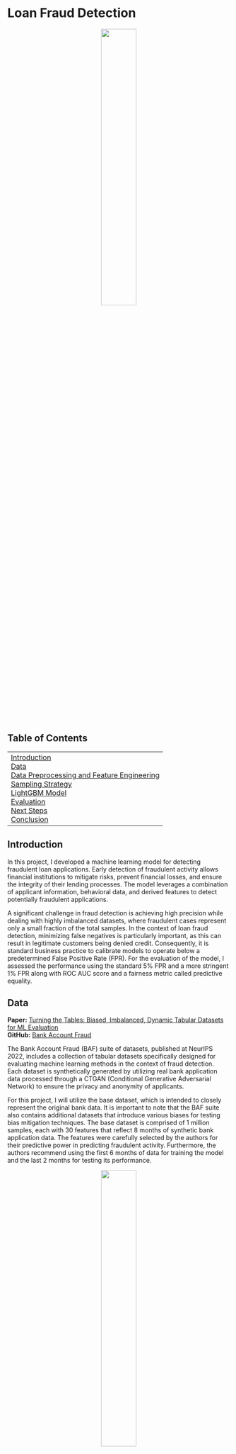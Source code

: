 # Loan Fraud Detection
<p align="center">
<img src="https://plus.unsplash.com/premium_photo-1661672185492-d07613b7600f?w=500&auto=format&fit=crop&q=60&ixlib=rb-4.0.3&ixid=M3wxMjA3fDB8MHxzZWFyY2h8NXx8bG9hbiUyMGZyYXVkfGVufDB8fDB8fHww" style="width: 40%;">
</p>

## Table of Contents 
<table>
<tr>
<td>
<a href="#introduction">Introduction</a><br>
<a href="#data">Data</a><br>
<a href="#data-preprocessing">Data Preprocessing and Feature Engineering</a><br>
<a href="#sampling">Sampling Strategy</a><br>
<a href="#model-training">LightGBM Model</a><br>
<a href="#evaluation">Evaluation</a><br>
<a href="#next-steps">Next Steps</a><br>
<a href="#conclusion">Conclusion</a>
</td>
</tr>
</table>

## Introduction
<a name="introduction"></a>

In this project, I developed a machine learning model for detecting fraudulent loan applications. Early detection of fraudulent activity allows financial institutions to mitigate risks, prevent financial losses, and ensure the integrity of their lending processes. The model leverages a combination of applicant information, behavioral data, and derived features to detect potentially fraudulent applications.

A significant challenge in fraud detection is achieving high precision while dealing with highly imbalanced datasets, where fraudulent cases represent only a small fraction of the total samples. In the context of loan fraud detection, minimizing false negatives is particularly important, as this can result in legitimate customers being denied credit. Consequently, it is standard business practice to calibrate models to operate below a predetermined False Positive Rate (FPR). For the evaluation of the model, I assessed the performance using the standard 5% FPR and a more stringent 1% FPR along with ROC AUC score and a fairness metric called predictive equality.

## Data
<a name="data"></a>
**Paper:** [Turning the Tables: Biased, Imbalanced, Dynamic Tabular Datasets for ML Evaluation](https://arxiv.org/abs/2211.13358)  
**GitHub:** [Bank Account Fraud](https://github.com/feedzai/bank-account-fraud)

The Bank Account Fraud (BAF) suite of datasets, published at NeurIPS 2022, includes a collection of tabular datasets specifically designed for evaluating machine learning methods in the context of fraud detection. Each dataset is synthetically generated by utilizing real bank application data processed through a CTGAN (Conditional Generative Adversarial Network) to ensure the privacy and anonymity of applicants. 

For this project, I will utilize the base dataset, which is intended to closely represent the original bank data. It is important to note that the BAF suite also contains additional datasets that introduce various biases for testing bias mitigation techniques. The base dataset is comprised of 1 million samples, each with 30 features that reflect 8 months of synthetic bank application data. The features were carefully selected by the authors for their predictive power in predicting fraudulent activity. Furthermore, the authors recommend using the first 6 months of data for training the model and the last 2 months for testing its performance.


<p align="center">
<img src="https://github.com/MattPickard/Data-Science-Portfolio/blob/main/Images/fraud_distribution.png?raw=true" style="width: 40%;">
</p>
<p align="center"><i>The dataset exhibits a significant class imbalance, with only 1.10% of samples labeled fraudulent.</i></p>

## Preprocessing and Feature Engineering
<a name="data-preprocessing"></a>
**Code:** [**Preprocessing**](https://github.com/MattPickard/Data-Science-Portfolio/blob/main/Loan%20Fraud%20Detection%20Project/preprocess.ipynb)



The following steps were taken to prepare the data for training the model:

1. **Feature Removal**: The `device_fraud_count` feature was removed because it contained no positive examples in this dataset, which would not contribute to the model's learning.
2. **Data Splitting**: The dataset was divided into training and testing sets. The training set includes data from months 0 to 5, while the testing set includes data from months 6 to 7. This split allows for evaluating the model's performance on unseen data.
    - After the split, the training set contained **794,989 samples**, and the testing set contained **205,010 samples**.
3. **Feature Engineering**: An `income-to-credit-limit` ratio feature was created to better understand the relationship between an applicant's income and their proposed credit limit.
4. **Robust Scaling**: Robust scaling was applied to numerical features to scale them appropriately while effectively handling outliers.
5. **Log Scaling**: Log scaling was applied to the `days_since_request`, `zip_count_4w`, and `proposed_credit_limit` features to normalize their skewed distributions. (Refer to the Q-Q plots shown below for visual representation of their skewed distributions.)
6. **Encoding Categorical Features**: One-hot encoding was performed on categorical features. This approach outperformed ordinal encoding, perhaps due to the small number of categories.
7. **Memory Optimization**: Numerical columns were downcasted to more efficient data types to optimize memory usage.
---
<p align="center">
<img src="https://github.com/MattPickard/Data-Science-Portfolio/blob/main/Images/q-q_plots.png?raw=true">
</p>
<p align="center"><i>Q-Q plots are used to compare the distribution to a theoretical normal distribution. The closer the points are to the line, the more normal the distribution.</i></p>


## Sampling Strategy
<a name="sampling"></a>
**Code:** [**Sampling**](https://github.com/MattPickard/Data-Science-Portfolio/blob/main/Loan%20Fraud%20Detection%20Project/sampling.ipynb)

To tackle the significant class imbalance in the dataset, I employed a mixed sampling strategy of random undersampling and the Synthetic Minority Over-sampling Technique for Nominal and Continuous Features (SMOTENC) to construct a balanced training set. This mixed approach proved to be more effective than simply using LightGBM's class weight training and simple random undersampling. 


After applying the sampling techniques, the training set, which consists of 57,057 samples, was composed as follows:

- **Real Fraudulent Samples:** Representing 1/12 of the training set
- **Synthetic Fraudulent Samples:** Created using SMOTENC, accounting for 5/12 of the training set
- **Real Non-Fraudulent Samples:** Selected through random undersampling to achieve a balanced class distribution

To maximize the real fraudulent class sample representation within the training set, the validation set was created using synthetic 
positive samples created using SMOTENC. While this may lead to an overly optimistic assessment of model performance on the validation set, it still provides valuable early stopping feedback to mitigate overfitting during the training process.

## LightGBM Model and Feature Importance
<a name="model-training"></a>
**Code:** [**LightGBM Model**](https://github.com/MattPickard/Data-Science-Portfolio/blob/main/Loan%20Fraud%20Detection%20Project/lightgbm_model.ipynb)


LightGBM is a powerful gradient boosting framework that utilizes tree-based learning algorithms. I also experimented with CatBoost, another gradient boosting framework, but I found that LightGBM yielded slightly better performance, particularly after implementing a mixed sampling strategy.

To optimize the model's performance, I employed Optuna for hyperparameter tuning. This process helped identify the optimal set of hyperparameters aimed at maximizing the ROC AUC score. The final configuration for training the model is as follows:

- **Objective**: "binary"
- **Metric**: "AUC"
- **Num_leaves**: 230
- **Max_depth**: 25
- **Learning_rate**: 0.071
- **Feature_fraction**: 0.254

After training, in-built feature importance metrics can be called to see which features are most influential in the model's 
predictions. Below is a list of the top 10 features ranked by their importance. The complete list can be found in the code.

| Rank | Feature | Importance |
|------|--------------------------|------------|
| 1 | velocity_4w | 1937 |
| 2 | days_since_request | 1919 |
| 3 | zip_count_4w | 1638 |
| 4 | velocity_24h | 1542 |
| 5 | velocity_6h | 1531 |
| 6 | name_email_similarity | 1491 |
| 7 | intended_balcon_amount | 1343 |
| 8 | session_length_in_minutes| 1332 |
| 9 | credit_risk_score | 1300 |
| 10 | bank_branch_count_8w | 1174 |

## Evaluation
<a name="evaluation"></a>
**Code:** [**Evaluation**](https://github.com/MattPickard/Data-Science-Portfolio/blob/main/Loan%20Fraud%20Detection%20Project/evaluation.ipynb)

The model was evaluated using the following metrics: 

<p style="font-size: 26px; text-decoration: underline;"><strong>1. ROC Curve and AUC Score</strong></p>

<img src="https://github.com/MattPickard/Data-Science-Portfolio/blob/main/Images/roc_curve.png?raw=true" style="width: 50%;">

**ROC AUC Score:** 0.890


The Receiver Operating Characteristic (ROC) curve displayed above illustrates the trade-off between the true positive rate (TPR) and the false positive rate (FPR). The ROC curve is typically paired with the Area Under the Curve (AUC) score, which measures the classifier's ability to distinguish between positive and negative classes. An AUC score of 0.5 indicates performance equivalent to random guessing, whereas a score of 1.0 signifies a perfect classifier.

### 2. True Positive Rate at 5% FPR:

**Global #1 Ranked Model from Academic Literature According to paperswithcode.com:** 54.3% ([Paper Link](https://arxiv.org/abs/2401.05240))  
**This Model:** 53.93% 

Due to the imbalanced nature of the prediction task, accuracy is not an appropriate metric for evaluating the model's
performance. For example, in a dataset where only 1% of transactions are fraudulent, a model that predicts every transaction as non-fraudulent would still achieve an accuracy of 99%. Therefore, the True Positive Rate (TPR) at a specified False Positive Rate (FPR) can be used as a more meaningful metric. This measures the model's effectiveness in correctly identifying fraudulent transactions while allowing for a controlled rate of false positives. Banks aim to minimize false positives, as it may mean denying a loan to a legitimate customer. The TPR at a 5% FPR is suggested as the primary performance metric in the original BAF paper. 

### 3. True Positive Rate at 1% FPR:

**Global #1 Ranked Model from Academic Literature According to paperswithcode.com:** 25.2% ([Paper Link](https://arxiv.org/abs/2408.12989))  
**This Model:** 25.57%

Banks may choose to implement a stricter False Positive Rate (FPR) of 1% to reduce the likelihood of legitimate transactions being incorrectly flagged as fraudulent. While this approach may result in identifying fewer fraudulent cases, it enhances customer trust and reduces the resources required for investigating false positives.

### 4. Predictive Equality:

**Model's Predictive Equality at 5% FPR:** 99.49%  
**Model's Predictive Equality at 1% FPR:** 99.71%

The authors of the BAF paper also proposed a fairness metric known as the predictive equality score. This score assesses the difference in false positive rates (FPR) between specific groups, in this case, applicants over 50 years old versus those under 50. A score of 100% indicates perfect equality between these groups. Implementing such metrics in various industries is valuable for detecting model bias and ensuring regulatory compliance. The BAF suite includes several biased datasets that can be used to test techniques aimed at reducing bias. However, in this project, the base dataset was used, which made it relatively easy to achieve a high predictive equality score.

## Next Steps
<a name="next-steps"></a>

### Implementation
- Build a real-time prediction pipeline incorporating request queuing to effectively manage high-traffic situations.
- Utilize SHAP (SHapley Additive exPlanations) values to enhance the transparency and interpretability of model predictions.
- Design a user-friendly dashboard for loan officers, enabling them to interpret and understand the model's predictions.

### Model Robustness
- Perform adversarial testing to assess the model's ability to withstand common fraud evasion techniques.
- Expand the feature set to include new and emerging fraud patterns and techniques.

### Business Integration
- Perform cost-benefit analyses at different False Positive Rate thresholds to optimize the model's business value.
- Calculate and track ROI metrics, including cost savings from prevented fraud and operational efficiency gains.

## Conclusion
<a name="conclusion"></a>

This project demonstrates the development of a loan fraud detection model that achieves performance on par with academic research. These results were achieved through careful feature engineering, a mixed sampling strategy to address class imbalance, and optimized LightGBM implementation. Models like this are highly useful in financial sectors where minimizing false positives is critical, such as in the case of loan fraud detection. By reducing the number of legitimate loan applications incorrectly flagged as fraudulent, the model helps maintain customer trust and satisfaction, lowers operational costs associated with investigating false alarms, and ensures efficient allocation of resources toward genuine fraud cases. This balance is essential for financial institutions to effectively combat fraud while maintaining a positive customer experience. If you have any comments or questions, please feel free to reach out!